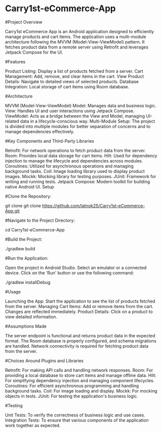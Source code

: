# Carry1st-eCommerce-App

#Project Overview

Carry1st eCommerce App is an Android application designed to efficiently manage products and cart items. The application uses a multi-module architecture following the MVVM (Model-View-ViewModel) pattern. It fetches product data from a remote server using Retrofit and leverages Jetpack Compose for the UI.

#Features

Product Listing: Display a list of products fetched from a server.
Cart Management: Add, remove, and clear items in the cart.
View Product Details: Navigate to detailed views of selected products.
Database Integration: Local storage of cart items using Room database.

#Architecture

MVVM (Model-View-ViewModel)
Model: Manages data and business logic.
View: Handles UI and user interactions using Jetpack Compose.
ViewModel: Acts as a bridge between the View and Model, managing UI-related data in a lifecycle-conscious way.
Multi-Module Setup: The project is divided into multiple modules for better separation of concerns and to manage dependencies effectively.

#Key Components and Third-Party Libraries

Retrofit: For network operations to fetch product data from the server.
Room: Provides local data storage for cart items.
Hilt: Used for dependency injection to manage the lifecycle and dependencies across modules.
Coroutines: Utilized for asynchronous operations and managing background tasks.
Coil: Image loading library used to display product images.
Mockk: Mocking library for testing purposes.
JUnit: Framework for writing and running tests.
Jetpack Compose: Modern toolkit for building native Android UI.
Setup

#Clone the Repository:

git clone git clone https://github.com/latnok25/Carry1st-eCommerce-App.git

#Navigate to the Project Directory:

cd Carry1st-eCommerce-App

#Build the Project:

./gradlew build

#Run the Application:

Open the project in Android Studio.
Select an emulator or a connected device.
Click on the 'Run' button or use the following command:

./gradlew installDebug

#Usage

Launching the App: Start the application to see the list of products fetched from the server.
Managing Cart Items: Add or remove items from the cart. Changes are reflected immediately.
Product Details: Click on a product to view detailed information.

#Assumptions Made

The server endpoint is functional and returns product data in the expected format.
The Room database is properly configured, and schema migrations are handled.
Network connectivity is required for fetching product data from the server.

#Choices Around Plugins and Libraries

Retrofit: For making API calls and handling network responses.
Room: For providing a local database to store cart items and manage offline data.
Hilt: For simplifying dependency injection and managing component lifecycles.
Coroutines: For efficient asynchronous programming and handling background tasks.
Coil: For image loading and display.
Mockk: For mocking objects in tests.
JUnit: For testing the application's business logic.

#Testing

Unit Tests: To verify the correctness of business logic and use cases.
Integration Tests: To ensure that various components of the application work together as expected.
